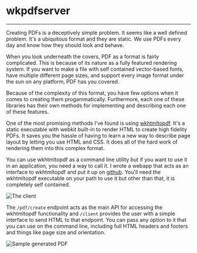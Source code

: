 # wkpdfserver
-----
Creating PDFs is a deceptively simple problem.  It seems like a well defined problem.  It's a ubiquitous format and they are static. We use PDFs every day and know how they should look and behave.

When you look underneath the covers, PDF as a format is fairly complicated.  This is because of its nature as a fully featured rendering system.  If you want to make a file with self contained vector-based fonts, have multiple different page sizes, and support every image format under the sun on any platform, PDF has you covered. 

Because of the complexity of this format, you have few options when it comes to creating them progammatically. Furthermore, each one of these libraries has their own methods for implementing and describing each one of these features.

One of the most promising methods I've found is using [wkhtmltopdf](http://wkhtmltopdf.org/).  It's a static executable with webkit built-in to render HTML to create high fidelity PDFs. It saves you the hassle of having to learn a new way to describe page layout by letting you use HTML and CSS. It does all of the hard work of rendering them into this complex format.

You can use wkhtmltopdf as a command line utility but if you want to use it in an application, you need a way to call it.  I wrote a webapp that acts as an interface to wkhtmltopdf and put it up on [github](https://github.com/lowrey/wkpdfserver). You'll need the wkhtmltopdf executable on your path to use it but other than that, it is completely self contained.

![The client](http://i.imgur.com/AJ2R77u.png)

The `/pdf/create` endpoint acts as the main API for accessing the wkhtmltopdf functionality and `/client` provides the user with a simple interface to send HTML to that endpoint.  You can pass any option to it that you can use on the command line, including full HTML headers and footers and things like page size and orientation.

![Sample generated PDF](http://i.imgur.com/82ZlODx.png)
